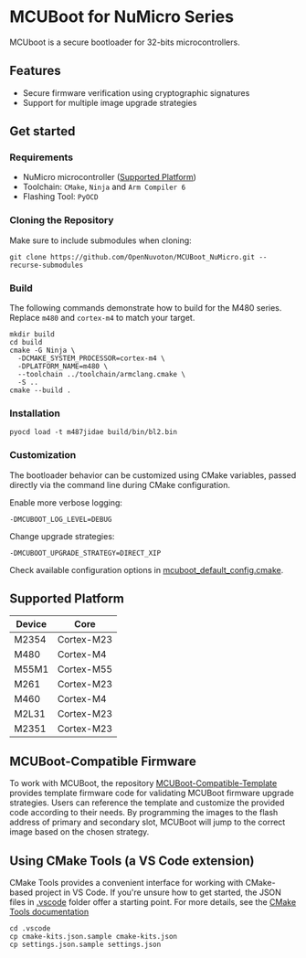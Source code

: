# MCUBoot for NuMicro Series

MCUboot is a secure bootloader for 32-bits microcontrollers.

## Features

* Secure firmware verification using cryptographic signatures
* Support for multiple image upgrade strategies

## Get started

### Requirements

* NuMicro microcontroller ([Supported Platform](#supported-platform))
* Toolchain: `CMake`, `Ninja` and `Arm Compiler 6`
* Flashing Tool: `PyOCD`

### Cloning the Repository

Make sure to include submodules when cloning:
```
git clone https://github.com/OpenNuvoton/MCUBoot_NuMicro.git --recurse-submodules
```

### Build

The following commands demonstrate how to build for the M480 series.
Replace `m480` and `cortex-m4` to match your target.
```
mkdir build
cd build
cmake -G Ninja \
  -DCMAKE_SYSTEM_PROCESSOR=cortex-m4 \
  -DPLATFORM_NAME=m480 \
  --toolchain ../toolchain/armclang.cmake \
  -S ..
cmake --build .
```

### Installation

```
pyocd load -t m487jidae build/bin/bl2.bin
```

### Customization

The bootloader behavior can be customized using CMake variables, passed directly via the command line during CMake configuration.

Enable more verbose logging:
```
-DMCUBOOT_LOG_LEVEL=DEBUG
```

Change upgrade strategies:
```
-DMCUBOOT_UPGRADE_STRATEGY=DIRECT_XIP
```

Check available configuration options in [mcuboot_default_config.cmake](https://github.com/OpenNuvoton/MCUBoot_NuMicro/blob/master/bl2/ext/mcuboot/mcuboot_default_config.cmake).

## Supported Platform

| Device | Core  |
| --- | --- |
| M2354 | Cortex-M23 |
| M480 | Cortex-M4 |
| M55M1 | Cortex-M55 |
| M261 | Cortex-M23 |
| M460 | Cortex-M4 |
| M2L31 | Cortex-M23 |
| M2351 | Cortex-M23 |

## MCUBoot-Compatible Firmware

To work with MCUBoot, the repository [MCUBoot-Compatible-Template](https://github.com/OpenNuvoton/MCUBoot-Compatible-Template) provides template firmware code for validating MCUBoot firmware upgrade strategies. Users can reference the template and customize the provided code according to their needs. By programming the images to the flash address of primary and secondary slot, MCUBoot will jump to the correct image based on the chosen strategy.

## Using CMake Tools (a VS Code extension)

CMake Tools provides a convenient interface for working with CMake-based project in VS Code.
If you're unsure how to get started,
the JSON files in [.vscode](https://github.com/OpenNuvoton/MCUBoot_NuMicro/tree/master/.vscode) folder offer a starting point.
For more details, see the [CMake Tools documentation](https://github.com/microsoft/vscode-cmake-tools/blob/main/docs/README.md)
```
cd .vscode
cp cmake-kits.json.sample cmake-kits.json
cp settings.json.sample settings.json
```
